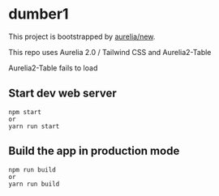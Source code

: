 # dumber1

This project is bootstrapped by [aurelia/new](https://github.com/aurelia/new).


This repo uses Aurelia 2.0 / Tailwind CSS and Aurelia2-Table

Aurelia2-Table fails to load

## Start dev web server

    npm start
    or
    yarn run start
## Build the app in production mode

    npm run build
    or
    yarn run build

   


